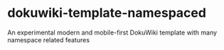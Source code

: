 # dokuwiki-template-namespaced
An experimental modern and mobile-first DokuWiki template with many namespace related features
